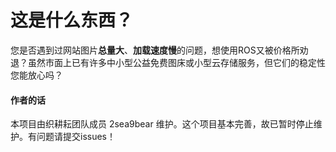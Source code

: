# 这是什么东西？
您是否遇到过网站图片**总量大**、**加载速度慢**的问题，想使用ROS又被价格所劝退？虽然市面上已有许多中小型公益免费图床或小型云存储服务，但它们的稳定性您能放心吗？

#### 作者的话
本项目由织耕耘团队成员 2sea9bear 维护。这个项目基本完善，故已暂时停止维护。有问题请提交issues！
